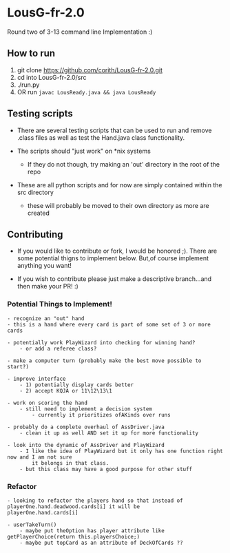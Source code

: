 # LousG-fr-2.0
Round two of 3-13 command line Implementation :)


## How to run

1. git clone https://github.com/corith/LousG-fr-2.0.git
2. cd into LousG-fr-2.0/src
3. ./run.py
4. OR run `javac LousReady.java && java LousReady`


## Testing scripts

- There are several testing scripts that can be used to run and remove .class files as well as test the Hand.java class functionality.

- The scripts should "just work" on \*nix systems
    - If they do not though, try making an 'out' directory in the root of the repo

- These are all python scripts and for now are simply contained within the src directory
    - these will probably be moved to their own directory as more are created

## Contributing

- If you would like to contribute or fork, I would be honored ;). There are some potential thigns to implement below. But,of course implement anything you want!

- If you wish to contribute please just make a descriptive branch...and then make your  PR! :)


### Potential Things to Implement!
    - recognize an "out" hand
	- this is a hand where every card is part of some set of 3 or more cards

    - potentially work PlayWizard into checking for winning hand?
        - or add a referee class? 

    - make a computer turn (probably make the best move possible to start?)

    - improve interface
        - 1) potentially display cards better
        - 2) accept KQJA or 11\12\13\1

    - work on scoring the hand
        - still need to implement a decision system
            - currently it prioritizes ofAKinds over runs

    - probably do a complete overhaul of AssDriver.java
        - clean it up as well AND set it up for more functionality

    - look into the dynamic of AssDriver and PlayWizard
        - I like the idea of PlayWizard but it only has one function right now and I am not sure
            it belongs in that class.
        - but this class may have a good purpose for other stuff


### Refactor
    - looking to refactor the players hand so that instead of playerOne.hand.deadwood.cards[i] it will be
	playerOne.hand.cards[i]

    - userTakeTurn()
        - maybe put theOption has player attribute like getPlayerChoice(return this.playersChoice;)
        - maybe put topCard as an attribute of DeckOfCards ?? 
